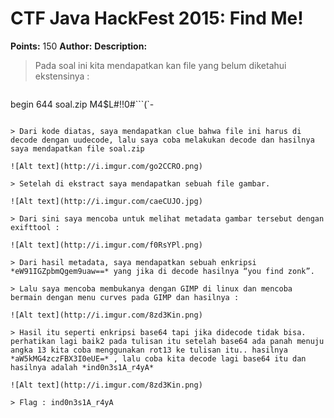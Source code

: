 # CTF Java HackFest 2015: Find Me!

**Points:** 150
**Author:** 
**Description:**

> Pada soal ini kita mendapatkan kan file yang belum diketahui ekstensinya : 

> ```
begin 644 soal.zip
M4$L#!!0#```(`-
```

> Dari kode diatas, saya mendapatkan clue bahwa file ini harus di decode dengan uudecode, lalu saya coba melakukan decode dan hasilnya saya mendapatkan file soal.zip 

![Alt text](http://i.imgur.com/go2CCRO.png)

> Setelah di ekstract saya mendapatkan sebuah file gambar. 

![Alt text](http://i.imgur.com/caeCUJO.jpg)

> Dari sini saya mencoba untuk melihat metadata gambar tersebut dengan exifttool :

![Alt text](http://i.imgur.com/f0RsYPl.png)

> Dari hasil metadata, saya mendapatkan sebuah enkripsi *eW91IGZpbmQgem9uaw==* yang jika di decode hasilnya “you find zonk”. 

> Lalu saya mencoba membukanya dengan GIMP di linux dan mencoba bermain dengan menu curves pada GIMP dan hasilnya :

![Alt text](http://i.imgur.com/8zd3Kin.png)

> Hasil itu seperti enkripsi base64 tapi jika didecode tidak bisa. perhatikan lagi baik2 pada tulisan itu setelah base64 ada panah menuju angka 13 kita coba menggunakan rot13 ke tulisan itu.. hasilnya *aW5kMG4zczFBX3I0eUE=* , lalu coba kita decode lagi base64 itu dan hasilnya adalah *ind0n3s1A_r4yA*

![Alt text](http://i.imgur.com/8zd3Kin.png)

> Flag : ind0n3s1A_r4yA
